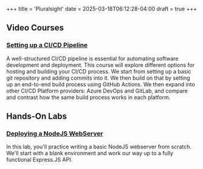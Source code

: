 +++
title = 'Pluralsight'
date = 2025-03-18T06:12:28-04:00
draft = true
+++

## Video Courses

### [Setting up a CI/CD Pipeline](https://app.pluralsight.com/library/courses/devops-continuous-integration-delivery-settingup-cicd-pipeline/description)
A well-structured CI/CD pipeline is essential for automating software development and deployment.  This course will explore different options for hosting and building your CI/CD process.  We start from setting up a basic git repository and adding commits into it.  We then build on that by setting up an end-to-end build process using GitHub Actions.  We then expand into other CI/CD Platform providers: Azure DevOps and GitLab, and compare and contrast how the same build process works in each platform.


## Hands-On Labs

### [Deploying a NodeJS WebServer](https://app.pluralsight.com/labs/detail/20bc006d-3628-4ec6-bee2-b336e06c6a23)
In this lab, you'll practice writing a basic NodeJS webserver from scratch.  We'll start with a blank environment and work our way up to a fully functional Express.JS API.